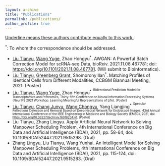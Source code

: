 ```yaml
---
layout: archive
title: "Publications"
permalink: /publications/
author_profile: true
---
```

<u>Underline means these authors contribute equally to this work.</u> 

<sup>*</sup>: To whom the correspondence should be addressed.

* <u>Liu Tianyu</u>, <u>Wang Yuge</u>, Zhao Hongyu<sup>*</sup>. AWGAN: A Powerful Batch Correction Model for scRNA-seq Data, bioRxiv. 2021.11.08.467781; doi: https://doi.org/10.1101/2021.11.08.467781. (Will submit to Bioinformatics). 
* <u>Liu Tianyu</u>, <u>Greenberg Grant</u>, Shomorony Ilan<sup>*</sup>. Matching Profiles of Identical Cells from Different Modalities, CCBGM Biannual Meeting, 2021. (Poster)
* <u>Liu Tianyu</u>, <u>Wang Yuge</u>, Zhao Hongyu<sup>*<sup>. Bidirectional Prediction Model for Transcriptomics and Proteomics, Thirty-fifth Conference on Neural Information Processing Systems (NeurIPS 2021 Workshop: Learning Meaningful Representations of Life). (Poster)
* <u>Liu Tianyu</u>, <u>Chang Junyu</u>, <u>Wang Chongyu</u>, Yang Liangjing<sup>*<sup>. Specular Reflections Detection and Removal Based on Deep Neural Network for Endoscope Images, 43rd Annual International Conference of the IEEE Engineering in Medicine and Biology Society (EMBC), 2021, doi: https://doi.org/10.36227/techrxiv.16918234.v1. (Poster)
* Liu Tianyu, Zhang Lingyu. Apply Artificial Neural Network to Solving Manpower Scheduling Problem, 4th International Conference on Big Data and Artificial Intelligence (BDAI), 2021, pp. 58-64, doi: 10.1109/BDAI52447.2021.9515298. (Oral)
* Zhang Lingyu, Liu Tianyu, Wang Yunhai. An Intelligent Model for Solving Manpower Scheduling Problems, 4th International Conference on Big Data and Artificial Intelligence (BDAI), 2021, pp. 115-124, doi: 10.1109/BDAI52447.2021.9515283. (Oral)



<!--
{% if author.googlescholar %}
  You can also find my articles on <u><a href="{{author.googlescholar}}">my Google Scholar profile</a>.</u>
{% endif %}
-->
<!--
  {% include base_path %}
  {% for post in site.publications reversed %}
  { % include archive-single.html %}
  {% endfor %}
-->
